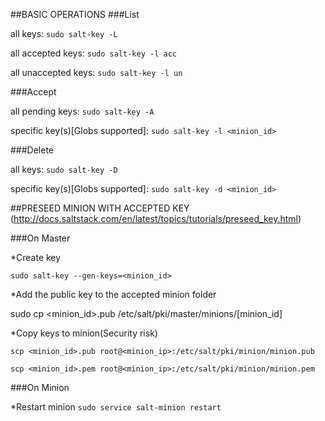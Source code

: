 ##BASIC OPERATIONS
###List

all keys:                           ```sudo salt-key -L```

all accepted keys:                  `sudo salt-key -l acc`

all unaccepted keys:                `sudo salt-key -l un`

###Accept

all pending keys:                   `sudo salt-key -A`

specific key(s)[Globs supported]:   `sudo salt-key -l <minion_id>`

###Delete

all keys:                           `sudo salt-key -D`

specific key(s)[Globs supported]:   `sudo salt-key -d <minion_id>`


##PRESEED MINION WITH ACCEPTED KEY
(http://docs.saltstack.com/en/latest/topics/tutorials/preseed_key.html)

###On Master

*Create key

`sudo salt-key --gen-keys=<minion_id>`

*Add the public key to the accepted minion folder

sudo cp <minion_id>.pub /etc/salt/pki/master/minions/[minion_id]

*Copy keys to minion(Security risk)

`scp <minion_id>.pub root@<minion_ip>:/etc/salt/pki/minion/minion.pub`

`scp <minion_id>.pem root@<minion_ip>:/etc/salt/pki/minion/minion.pem`

###On Minion

*Restart  minion
`sudo service salt-minion restart`
